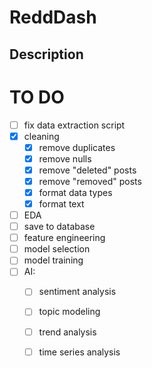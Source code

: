 # ReddDash

## Description


# TO DO
- [ ] fix data extraction script
- [x] cleaning
    - [x] remove duplicates
    - [x] remove nulls
    - [x] remove "deleted" posts
    - [x] remove "removed" posts
    - [x] format data types
    - [x] format text
- [ ] EDA
- [ ] save to database
- [ ] feature engineering
- [ ] model selection
- [ ] model training
- [ ] AI:
    - [ ] sentiment analysis
    - [ ] topic modeling
    - [ ] trend analysis
    - [ ] time series analysis
    